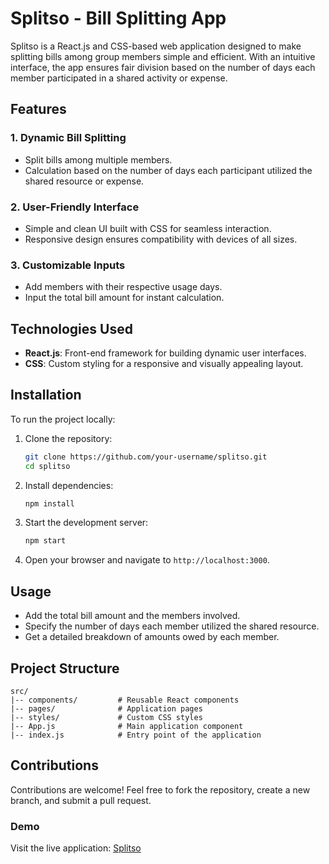 # Splitso - Bill Splitting App

Splitso is a React.js and CSS-based web application designed to make splitting bills among group members simple and efficient. With an intuitive interface, the app ensures fair division based on the number of days each member participated in a shared activity or expense.

## Features

### 1. **Dynamic Bill Splitting**
- Split bills among multiple members.
- Calculation based on the number of days each participant utilized the shared resource or expense.

### 2. **User-Friendly Interface**
- Simple and clean UI built with CSS for seamless interaction.
- Responsive design ensures compatibility with devices of all sizes.

### 3. **Customizable Inputs**
- Add members with their respective usage days.
- Input the total bill amount for instant calculation.


## Technologies Used

- **React.js**: Front-end framework for building dynamic user interfaces.
- **CSS**: Custom styling for a responsive and visually appealing layout.

## Installation

To run the project locally:

1. Clone the repository:
   ```bash
   git clone https://github.com/your-username/splitso.git
   cd splitso
   ```

2. Install dependencies:
   ```bash
   npm install
   ```

3. Start the development server:
   ```bash
   npm start
   ```

4. Open your browser and navigate to `http://localhost:3000`.

## Usage

- Add the total bill amount and the members involved.
- Specify the number of days each member utilized the shared resource.
- Get a detailed breakdown of amounts owed by each member.

## Project Structure

```plaintext
src/
|-- components/         # Reusable React components
|-- pages/              # Application pages
|-- styles/             # Custom CSS styles
|-- App.js              # Main application component
|-- index.js            # Entry point of the application
```

## Contributions

Contributions are welcome! Feel free to fork the repository, create a new branch, and submit a pull request.

### Demo
Visit the live application: [Splitso](https://splitso.netlify.app/)
